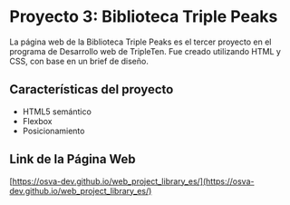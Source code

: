 # Proyecto 3: Biblioteca Triple Peaks

La página web de la Biblioteca Triple Peaks es el tercer proyecto en el programa de Desarrollo web de TripleTen. Fue creado utilizando HTML y CSS, con base en un brief de diseño.

## Características del proyecto

- HTML5 semántico
- Flexbox
- Posicionamiento

## Link de la Página Web

[https://osva-dev.github.io/web_project_library_es/](https://osva-dev.github.io/web_project_library_es/)
